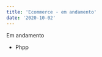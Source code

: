 ```yaml
---
title: 'Ecommerce - em andamento'
date: '2020-10-02'
---
```

[AngularJS]: <http://angularjs.org>
Em andamento
- Phpp